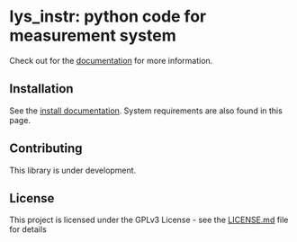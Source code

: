 # lys_instr: python code for measurement system

Check out for the [documentation](https://zwang154.github.io/lys_instr/index.html) for more information.

## Installation

See the [install documentation](https://zwang154.github.io/lys_instr/install.html). System requirements are also found in this page.

## Contributing

This library is under development.

## License

This project is licensed under the GPLv3 License - see the [LICENSE.md](LICENSE.md) file for details